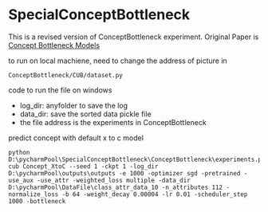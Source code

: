 # SpecialConceptBottleneck

This is a revised version of ConceptBottleneck experiment. Original Paper is [Concept Bottleneck Models](https://arxiv.org/abs/2007.04612)

to run on local machiene, need to change the address of picture in 
```text
ConceptBottleneck/CUB/dataset.py
```

code to run the file on windows
* log_dir: anyfolder to save the log 
* data_dir: save the sorted data pickle file 
* the file address is the experiments in ConceptBottleneck

predict concept with default x to c model
```shell
python D:\pycharmPool\SpecialConceptBottleneck\ConceptBottleneck\experiments.py cub Concept_XtoC --seed 1 -ckpt 1 -log_dir D:\pycharmPool\outputs\outputs -e 1000 -optimizer sgd -pretrained -use_aux -use_attr -weighted_loss multiple -data_dir D:\pycharmPool\DataFile\class_attr_data_10 -n_attributes 112 -normalize_loss -b 64 -weight_decay 0.00004 -lr 0.01 -scheduler_step 1000 -bottleneck
```
